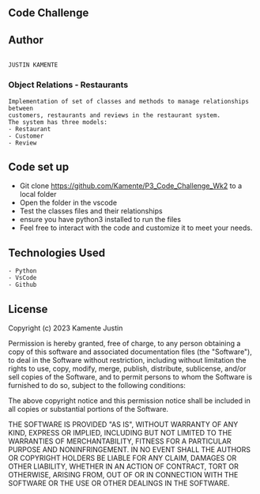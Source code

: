 ## Code Challenge


## Author

```

JUSTIN KAMENTE

```

### Object Relations - Restaurants

```
Implementation of set of classes and methods to manage relationships between 
customers, restaurants and reviews in the restaurant system.
The system has three models:
- Restaurant
- Customer
- Review
```


## Code set up 

- Git clone <https://github.com/Kamente/P3_Code_Challenge_Wk2> to a local folder
- Open the folder in the vscode
- Test the classes files and their relationships
- ensure you have python3 installed to run the files
- Feel free to interact with the code and customize it to meet your needs. 

## Technologies Used

```
- Python
- VsCode
- Github
```

## License

Copyright (c) 2023 Kamente Justin

Permission is hereby granted, free of charge, to any person obtaining a copy
of this software and associated documentation files (the "Software"), to deal
in the Software without restriction, including without limitation the rights
to use, copy, modify, merge, publish, distribute, sublicense, and/or sell
copies of the Software, and to permit persons to whom the Software is
furnished to do so, subject to the following conditions:

The above copyright notice and this permission notice shall be included in all
copies or substantial portions of the Software.

THE SOFTWARE IS PROVIDED "AS IS", WITHOUT WARRANTY OF ANY KIND, EXPRESS OR
IMPLIED, INCLUDING BUT NOT LIMITED TO THE WARRANTIES OF MERCHANTABILITY,
FITNESS FOR A PARTICULAR PURPOSE AND NONINFRINGEMENT. IN NO EVENT SHALL THE
AUTHORS OR COPYRIGHT HOLDERS BE LIABLE FOR ANY CLAIM, DAMAGES OR OTHER
LIABILITY, WHETHER IN AN ACTION OF CONTRACT, TORT OR OTHERWISE, ARISING FROM,
OUT OF OR IN CONNECTION WITH THE SOFTWARE OR THE USE OR OTHER DEALINGS IN THE
SOFTWARE.
